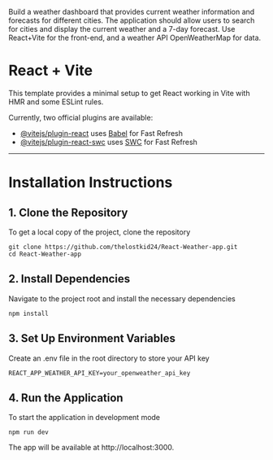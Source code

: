 Build a weather dashboard that provides current weather information and forecasts for different cities. The application should allow users to search for cities and display the current weather and a 7-day forecast. Use React+Vite for the front-end, and a weather API  OpenWeatherMap for data.
# React + Vite

This template provides a minimal setup to get React working in Vite with HMR and some ESLint rules.

Currently, two official plugins are available:

- [@vitejs/plugin-react](https://github.com/vitejs/vite-plugin-react/blob/main/packages/plugin-react/README.md) uses [Babel](https://babeljs.io/) for Fast Refresh
- [@vitejs/plugin-react-swc](https://github.com/vitejs/vite-plugin-react-swc) uses [SWC](https://swc.rs/) for Fast Refresh

<hr>

<h1>Installation Instructions</h1>

<h2>1. Clone the Repository</h2>

<p>To get a local copy of the project, clone the repository</p>

    git clone https://github.com/thelostkid24/React-Weather-app.git
    cd React-Weather-app
<h2>2. Install Dependencies</h2>

<p>Navigate to the project root and install the necessary dependencies</p>

    npm install

<h2>3. Set Up Environment Variables</h2>

<p>Create an .env file in the root directory to store your API key</p>

    REACT_APP_WEATHER_API_KEY=your_openweather_api_key

<h2>4. Run the Application</h2>

<p>To start the application in development mode</p>

    npm run dev

The app will be available at http://localhost:3000.



